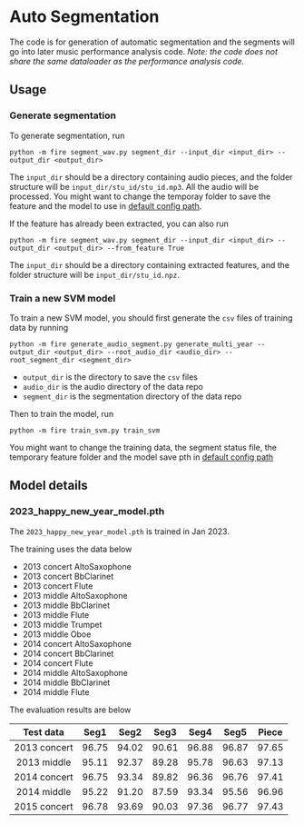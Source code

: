 # Auto Segmentation

The code is for generation of automatic segmentation and the segments will go into later music performance analysis code.
*Note: the code does not share the same dataloader as the performance analysis code.*

## Usage
### Generate segmentation
To generate segmentation, run

```
python -m fire segment_wav.py segment_dir --input_dir <input_dir> --output_dir <output_dir>
```

The `input_dir` should be a directory containing audio pieces, and the folder structure will be `input_dir/stu_id/stu_id.mp3`. All the audio will be processed. You might want to change the temporay folder to save the feature and the model to use in [default config path](scripts/utils/default_configs_path.py).

If the feature has already been extracted, you can also run

```
python -m fire segment_wav.py segment_dir --input_dir <input_dir> --output_dir <output_dir> --from_feature True
```

The `input_dir` should be a directory containing extracted features, and the folder structure will be `input_dir/stu_id.npz`.

### Train a new SVM model

To train a new SVM model, you should first generate the `csv` files of training data by running

```
python -m fire generate_audio_segment.py generate_multi_year --output_dir <output_dir> --root_audio_dir <audio_dir> --root_segment_dir <segment_dir>
```

- `output_dir` is the directory to save the `csv` files
- `audio_dir` is the audio directory of the data repo
- `segment_dir` is the segmentation directory of the data repo

Then to train the model, run

```
python -m fire train_svm.py train_svm
```

You might want to change the training data, the segment status file, the temporary feature folder and the model save pth in [default config path](scripts/utils/default_configs_path.py)

## Model details

### 2023_happy_new_year_model.pth
The `2023_happy_new_year_model.pth` is trained in Jan 2023.

The training uses the data below

- 2013 concert AltoSaxophone
- 2013 concert BbClarinet
- 2013 concert Flute
- 2013 middle AltoSaxophone
- 2013 middle BbClarinet
- 2013 middle Flute
- 2013 middle Trumpet
- 2013 middle Oboe
- 2014 concert AltoSaxophone
- 2014 concert BbClarinet
- 2014 concert Flute
- 2014 middle AltoSaxophone
- 2014 middle BbClarinet
- 2014 middle Flute

The evaluation results are below

| Test data    | Seg1  | Seg2  | Seg3  | Seg4  | Seg5  | Piece |
| :----------: | :---: | :---: | :---: | :---: | :---: | :---: |
| 2013 concert | 96.75 | 94.02 | 90.61 | 96.88 | 96.87 | 97.65 |
| 2013 middle  | 95.11 | 92.37 | 89.28 | 95.78 | 96.63 | 97.13 |
| 2014 concert | 96.75 | 93.34 | 89.82 | 96.36 | 96.76 | 97.41 |
| 2014 middle  | 95.22 | 91.20 | 87.59 | 93.34 | 95.56 | 96.96 |
| 2015 concert | 96.78 | 93.69 | 90.03 | 97.36 | 96.77 | 97.43 |